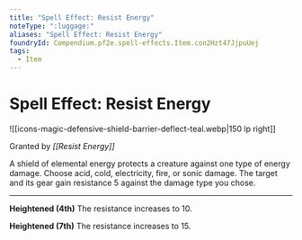 ```yaml
---
title: "Spell Effect: Resist Energy"
noteType: ":luggage:"
aliases: "Spell Effect: Resist Energy"
foundryId: Compendium.pf2e.spell-effects.Item.con2Hzt47JjpuUej
tags:
  - Item
---
```


# Spell Effect: Resist Energy
![[icons-magic-defensive-shield-barrier-deflect-teal.webp|150 lp right]]

Granted by _[[Resist Energy]]_

A shield of elemental energy protects a creature against one type of energy damage. Choose acid, cold, electricity, fire, or sonic damage. The target and its gear gain resistance 5 against the damage type you chose.

* * *

**Heightened (4th)** The resistance increases to 10.

**Heightened (7th)** The resistance increases to 15.

